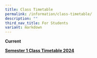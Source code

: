 ```yaml
---
title: Class Timetable
permalink: /information/class-timetable/
description: ""
third_nav_title: For Students
variant: markdown
---
```

<b>Current
	
	
[Semester 1 Class Timetable 2024](/files/sem_1_class_timetable_2024.pdf)

</b>